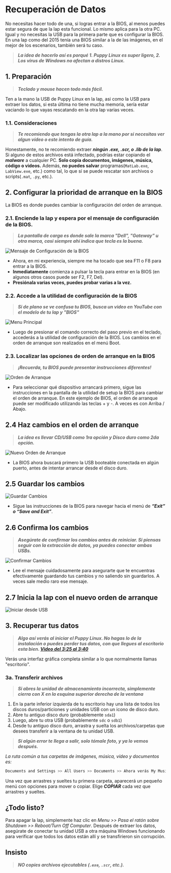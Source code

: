 # Recuperación de Datos

No necesitas hacer todo de una, si logras entrar a la BIOS, al menos puedes estar segura de que la lap esta funcional. Lo mismo aplica para la otra PC. Igual y no necesitas la USB para la primera parte que es configurar la BIOS. En una lap como del 2015 tenía una BIOS similar a la de las imágenes, en el mejor de los escenarios, también será tu caso.

> ***La idea de hacerlo así es porqué 1. Puppy Linux es super ligero, 2. Los virus de Windows no afectan a distros Linux.***

## 1. Preparación

> ***Teclado y mouse hacen todo más fácil.*** 

Ten a la mano la USB de Puppy Linux en la lap, asi como la USB para extraer los datos, si esta última no tiene mucha memoria, sería estar vaciando lo que vayas rescatando en la otra lap varias veces.

### 1.1. Consideraciones 

> ***Te recomiendo que tengas la otra lap a la mano por si necesitas ver algun vídeo o este intento de guía.***

Honestamente, no te recomiendo extraer ***ningún .exe, .scr, o .lib de la lap***. Si alguno de estos archivos está infectado, podrías estar copiando el ***malware*** a cualquier PC. **Solo copia documentos, imágenes, música, código o videos.** Además, **no puedes salvar** programas(`MatLab.exe`, `LabView.exe`, etc.) como tal, lo que sí se puede rescatar son archivos o scripts(`.mat`, `.py`, etc.).

## 2. Configurar la prioridad de arranque en la BIOS

La BIOS es donde puedes cambiar la configuración del orden de arranque.

### 2.1. Enciende la lap y espera por el mensaje de configuración de la BIOS.

> ***La pantalla de carga es donde sale la marca "Dell", "Gateway" u otra marca, casi siempre ahí indica que tecla es la buena.***

![Mensaje de Configuración de la BIOS](img/load_screen.jpg)

- Ahora, en mi experiencia, siempre me ha tocado que sea F11 o F8 para entrar a la BIOS.
- **Inmediatamente** comienza a pulsar la tecla para entrar en la BIOS (en algunos otros casos puede ser F2, F7, Del).
- **Presiónala varias veces, puedes probar varias a la vez.**

### 2.2. Accede a la utilidad de configuración de la BIOS

> ***Si de plano se ve confusa tu BIOS, busca un video en YouTube con el modelo de tu lap y "BIOS"***

![Menu Principal](img/bios_menu.jpg)

- Luego de presionar el comando correcto del paso previo en el teclado, accederás a la utilidad de configuración de la BIOS. Los cambios en el orden de arranque son realizados en el menú Boot.

### 2.3. Localizar las opciones de orden de arranque en la BIOS

> ***¡Recuerda, tu BIOS puede presentar instrucciones diferentes!***

![Orden de Arranque](img/boot_order.jpg)

- Para seleccionar qué dispositivo arrancará primero, sigue las instrucciones en la pantalla de la utilidad de setup la BIOS para cambiar el orden de arranque. En este ejemplo de BIOS, el orden de arranque puede ser modificado utilizando las teclas + y -. A veces es con Arriba / Abajo.

## 2.4 Haz cambios en el orden de arranque

> ***La idea es llevar CD/USB como 1ra opción y Disco duro como 2da opción.***

![Nuevo Orden de Arranque](img/new_order.jpg)

- La BIOS ahora buscará primero la USB booteable conectada en algún puerto, antes de intentar arrancar desde el disco duro.

## 2.5 Guardar los cambios

![Guardar Cambios](img/save_changes.jpg)

- Sigue las instrucciones de la BIOS para navegar hacia el menú de ***“Exit” o “Save and Exit”***.

## 2.6 Confirma los cambios

> ***Asegúrate de confirmar los cambios antes de reiniciar. Si piensas seguir con la extracción de datos, ya puedes conectar ambas USBs.***

![Confirmar Cambios](img/confirm_changes.jpg)

- Lee el mensaje cuidadosamente para asegurarte que te encuentras efectivamente guardando tus cambios y no saliendo sin guardarlos. A veces sale medio raro ese mensaje.

## 2.7 Inicia la lap con el nuevo orden de arranque

![Iniciar desde USB](img/start_from_usb.jpg)

## 3. Recuperar tus datos

> ***Algo así verás al iniciar el Puppy Linux. No hagas lo de la instalación o puedes perder tus datos, con que llegues al escritorio esta bien. [Video del 3:25 al 3:40](https://youtu.be/phZt9YA3ny8?si=6DWvteb1QmAIlwvF&t=206)***

Verás una interfaz gráfica completa similar a lo que normalmente llamas "escritorio".

### 3a. Transferir archivos

> ***Si abres la unidad de almacenamiento incorrecta, simplemente cierra con X en la esquina superior derecha de la ventana***

1. En la parte inferior izquierda de tu escritorio hay una lista de todos los discos duros/particiones y unidades USB con un icono de disco duro.
2. Abre tu antiguo disco duro (probablemente `sda1`)
3. Luego, abre tu otra USB (probablemente `sdc` o `sdb1`)
4. Desde tu antiguo disco duro, arrastra y suelta los archivos/carpetas que desees transferir a la ventana de tu unidad USB.

> ***Si algún error te llega a salir, solo tómale foto, y ya lo vemos después.***

*La ruta común a tus carpetas de imágenes, música, vídeo y documentos es:* 
```bash
Documents and Settings >> All Users >> Documents >> Ahora verás My Music, My Pictures y My Videos.
```

Una vez que arrastres y sueltes tu primera carpeta, aparecerá un pequeño menú con opciones para mover o copiar. Elige ***COPIAR*** cada vez que arrastres y sueltes.

## ¿Todo listo?

Para apagar la lap, simplemente haz clic en *Menu >> Pasa el ratón sobre Shutdown >> Reboot/Turn Off Computer*. Después de extraer los datos, asegúrate de conectar tu unidad USB a otra máquina Windows funcionando para verificar que todos los datos están allí y se transfirieron sin corrupción.

## Insisto

> ***NO copies archivos ejecutables (`.exe`, `.scr`, etc.).***
